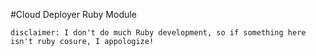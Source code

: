 #Cloud Deployer Ruby Module

	disclaimer: I don't do much Ruby development, so if something here isn't ruby cosure, I appologize!
